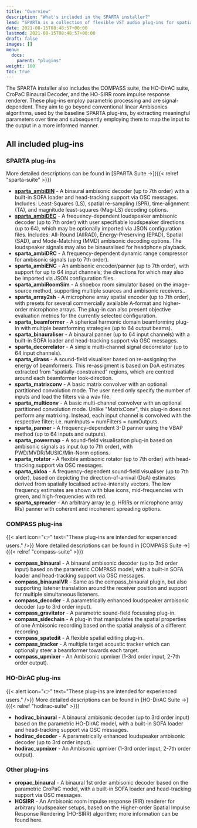 ```yaml
---
title: "Overview"
description: "What's included in the SPARTA installer?"
lead: "SPARTA is a collection of flexible VST audio plug-ins for spatial audio production, reproduction and visualisation, developed primarily by members of the Acoustics Lab at Aalto University, Finland."
date: 2021-08-15T08:48:57+00:00
lastmod: 2021-08-15T08:48:57+00:00
draft: false
images: []
menu:
  docs:
    parent: "plugins"
weight: 100
toc: true
---
```


The SPARTA installer also includes the COMPASS suite, the HO-DirAC suite, CroPaC Binaural Decoder, and the HO-SIRR room impulse response renderer. 
These plug-ins employ parametric processing and are signal-dependent. They aim to go beyond conventional linear Ambisonics algorithms, used by the baseline SPARTA plug-ins, by extracting meaningful parameters over time and subsequently employing them to map the input to the output in a more informed manner.

## All included plug-ins

### SPARTA plug-ins

More detailed descriptions can be found in [SPARTA Suite →]({{< relref "sparta-suite" >}})

* [**sparta_ambiBIN**](../sparta-suite/#ambibin) - A binaural ambisonic decoder (up to 7th order) with a built-in SOFA loader and head-tracking support via OSC messages. Includes: Least-Squares (LS), spatial re-sampling (SPR), time-alignment (TA), and magnitude least-squares (Mag-LS) decoding options.
* [**sparta_ambiDEC**](../sparta-suite/#ambidec) - A frequency-dependent loudspeaker ambisonic decoder (up to 7th order) with user specifiable loudspeaker directions (up to 64), which may be optionally imported via JSON configuration files. Includes: All-Round (AllRAD), Energy-Preserving (EPAD), Spatial (SAD), and Mode-Matching (MMD) ambisonic decoding options. The loudspeaker signals may also be binauralised for headphone playback.
* **sparta_ambiDRC** - A frequency-dependent dynamic range compressor for ambisonic signals (up to 7th order).
* **sparta_ambiENC** - An ambisonic encoder/panner (up to 7th order), with support for up to 64 input channels; the directions for which may also be imported via JSON configuration files.
* **sparta_ambiRoomSim** - A shoebox room simulator based on the image-source method, supporting multiple sources and ambisonic receivers..
* **sparta_array2sh** - A microphone array spatial encoder (up to 7th order), with presets for several commercially available A-format and higher-order microphone arrays. The plug-in can also present objective evaluation metrics for the currently selected configuration.
* **sparta_beamformer** - A spherical harmonic domain beamforming plug-in with multiple beamforming strategies (up to 64 output beams).
* **sparta_binauraliser** - A binaural panner (up to 64 input channels) with a built-in SOFA loader and head-tracking support via OSC messages.
* **sparta_decorrelator** - A simple multi-channel signal decorrelator (up to 64 input channels).
* **sparta_dirass** - A sound-field visualiser based on re-assigning the energy of beamformers. This re-assigment is based on DoA estimates extracted from "spatially-constrained" regions, which are centred around each beamformer look-direction.
* **sparta_matrixconv** - A basic matrix convolver with an optional partitioned convolution mode. The user need only specify the number of inputs and load the filters via a wav file.
* **sparta_multiconv** - A basic multi-channel convolver with an optional partitioned convolution mode. Unlike "MatrixConv", this plug-in does not perform any matrixing. Instead, each input channel is convolved with the respective filter; i.e. numInputs = numFilters = numOutputs.
* **sparta_panner** - A frequency-dependent 3-D panner using the VBAP method (up to 64 inputs and outputs).
* **sparta_powermap** - A sound-field visualisation plug-in based on ambisonic signals as input (up to 7th order), with PWD/MVDR/MUSIC/Min-Norm options.
* **sparta_rotator** - A flexible ambisonic rotator (up to 7th order) with head-tracking support via OSC messages.
* **sparta_sldoa** - A frequency-dependent sound-field visualiser (up to 7th order), based on depicting the direction-of-arrival (DoA) estimates derived from spatially localised active-intensity vectors. The low frequency estimates are shown with blue icons, mid-frequencies with green, and high-frequencies with red.
* **sparta_spreader** - An arbitrary array (e.g. HRIRs or microphone array IRs) panner with coherent and incoherent spreading options.

### COMPASS plug-ins
{{< alert icon="👉" text="These plug-ins are intended for experienced users." />}}
More detailed descriptions can be found in [COMPASS Suite →]({{< relref "compass-suite" >}})

* **compass_binaural** - A binaural ambisonic decoder (up to 3rd order input) based on the parametric COMPASS model, with a built-in SOFA loader and head-tracking support via OSC messages.
* **compass_binauralVR** - Same as the compass_binaural plugin, but also supporting listener translation around the receiver position and support for multiple simultaneous listeners.
* **compass_decoder** - A parametrically enhanced loudspeaker ambisonic decoder (up to 3rd order input).
* **compass_gravitator** - A parametric sound-field focussing plug-in.
* **compass_sidechain** - A plug-in that manipulates the spatial properties of one Ambisonic recording based on the spatial analysis of a different recording.
* **compass_spatedit** - A flexible spatial editing plug-in.
* **compass_tracker** - A multiple target acoustic tracker which can optionally steer a beamformer towards each target.
* **compass_upmixer** - An Ambisonic upmixer (1-3rd order input, 2-7th order output).

### HO-DirAC plug-ins
{{< alert icon="👉" text="These plug-ins are intended for experienced users." />}}
More detailed descriptions can be found in [HO-DirAC Suite →]({{< relref "hodirac-suite" >}})

* **hodirac_binaural** - A binaural ambisonic decoder (up to 3rd order input) based on the parametric HO-DirAC model, with a built-in SOFA loader and head-tracking support via OSC messages.
* **hodirac_decoder** - A parametrically enhanced loudspeaker ambisonic decoder (up to 3rd order input).
* **hodirac_upmixer** - An Ambisonic upmixer (1-3rd order input, 2-7th order output).

### Other plug-ins
* **cropac_binaural** - A binaural 1st order ambisonic decoder based on the parametric CroPaC model, with a built-in SOFA loader and head-tracking support via OSC messages.
* **HOSIRR** - An Ambisonic room impulse response (RIR) renderer for arbitrary loudspeaker setups, based on the Higher-order Spatial Impulse Response Rendering (HO-SIRR) algorithm; more information can be found here.